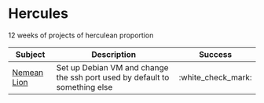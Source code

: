 # Hercules

12 weeks of projects of herculean proportion

| Subject                     | Description                                                                | Success              |
| -                           | -                                                                          | :-:                  |
| [Nemean Lion](nemean_lion/) | Set up Debian VM and change the ssh port used by default to something else | :white\_check\_mark: |
